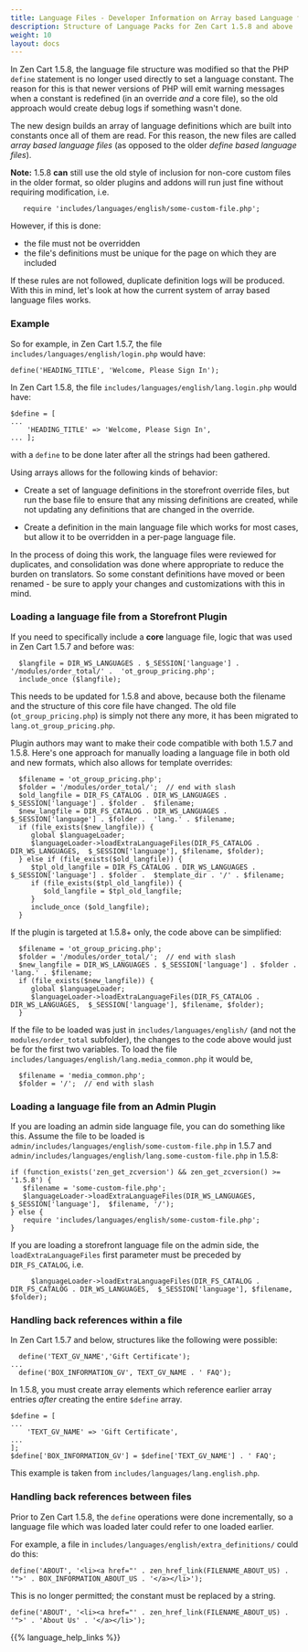 ```yaml
---
title: Language Files - Developer Information on Array based Language files
description: Structure of Language Packs for Zen Cart 1.5.8 and above 
weight: 10 
layout: docs
---
```


In Zen Cart 1.5.8, the language file structure was modified so that the PHP `define` statement is no longer used directly to set a language constant.  The reason for this is that newer versions of PHP will emit warning messages when a constant is redefined (in an override *and* a core file), so the old approach would create debug logs if something wasn't done.

The new design builds an array of language definitions which are built into constants once all of them are read.  For this reason, the new files are called *array based language files* (as opposed to the older *define based language files*).

**Note:** 1.5.8 **can** still use the old style of inclusion for non-core custom files in the older format, so older plugins and addons will run just fine without requiring modification, i.e.

```
   require 'includes/languages/english/some-custom-file.php';
```

However, if this is done:
- the file must not be overridden
- the file's definitions must be unique for the page on which they are included

If these rules are not followed, duplicate definition logs will be produced.  With this in mind, let's look at how the current system of array based language files works.

### Example

So for example, in Zen Cart 1.5.7, the file `includes/languages/english/login.php` would have: 

```
define('HEADING_TITLE', 'Welcome, Please Sign In');
```

In Zen Cart 1.5.8, the file `includes/languages/english/lang.login.php` would have: 

```
$define = [
...
    'HEADING_TITLE' => 'Welcome, Please Sign In',
... ]; 

```

with a `define` to be done later after all the strings had been gathered.

Using arrays allows for the following kinds of behavior: 

- Create a set of language definitions in the storefront override files, but run the base file to ensure that any missing definitions are created, while not updating any definitions that are changed in the override.

- Create a definition in the main language file which works for most cases, but allow it to be overridden in a per-page language file. 

In the process of doing this work, the language files were reviewed for duplicates, and consolidation was done where appropriate to reduce the burden on translators.  So some constant definitions have moved or been renamed - be sure to apply your changes and customizations with this in mind.

### Loading a language file from a Storefront Plugin

If you need to specifically include a **core** language file, logic that was used in Zen Cart 1.5.7 and before was: 

```
  $langfile = DIR_WS_LANGUAGES . $_SESSION['language'] . '/modules/order_total/' .  'ot_group_pricing.php';
  include_once ($langfile);
```

This needs to be updated for 1.5.8 and above, because both the filename and the structure of this core file have changed.  The old file (`ot_group_pricing.php`) is simply not there any more, it has been migrated to `lang.ot_group_pricing.php`.

Plugin authors may want to make their code compatible with both 1.5.7 and 1.5.8.  Here's one approach for manually loading a language file in both old and new formats, which also allows for template overrides: 

```
  $filename = 'ot_group_pricing.php'; 
  $folder = '/modules/order_total/';  // end with slash 
  $old_langfile = DIR_FS_CATALOG . DIR_WS_LANGUAGES . $_SESSION['language'] . $folder .  $filename; 
  $new_langfile = DIR_FS_CATALOG . DIR_WS_LANGUAGES . $_SESSION['language'] . $folder .  'lang.' . $filename; 
  if (file_exists($new_langfile)) {
     global $languageLoader; 
     $languageLoader->loadExtraLanguageFiles(DIR_FS_CATALOG . DIR_WS_LANGUAGES,  $_SESSION['language'], $filename, $folder); 
  } else if (file_exists($old_langfile)) {
     $tpl_old_langfile = DIR_FS_CATALOG . DIR_WS_LANGUAGES . $_SESSION['language'] . $folder .  $template_dir . '/' . $filename; 
     if (file_exists($tpl_old_langfile)) {
        $old_langfile = $tpl_old_langfile; 
     }
     include_once ($old_langfile);
  }
```

If the plugin is targeted at 1.5.8+ only, the code above can be simplified: 
```
  $filename = 'ot_group_pricing.php'; 
  $folder = '/modules/order_total/';  // end with slash 
  $new_langfile = DIR_WS_LANGUAGES . $_SESSION['language'] . $folder .  'lang.' . $filename; 
  if (file_exists($new_langfile)) {
     global $languageLoader; 
     $languageLoader->loadExtraLanguageFiles(DIR_FS_CATALOG . DIR_WS_LANGUAGES,  $_SESSION['language'], $filename, $folder); 
  }
```


If the file to be loaded was just in `includes/languages/english/` (and not the `modules/order_total` subfolder), the changes to the code above would just be for the first two variables.  To load the file `includes/languages/english/lang.media_common.php` it would be, 

```
  $filename = 'media_common.php'; 
  $folder = '/';  // end with slash 
```

### Loading a language file from an Admin Plugin

If you are loading an admin side language file, you can do something like this.
Assume the file to 
be loaded is `admin/includes/languages/english/some-custom-file.php` in 1.5.7 and `admin/includes/languages/english/lang.some-custom-file.php` in 1.5.8: 

```
if (function_exists('zen_get_zcversion') && zen_get_zcversion() >= '1.5.8') { 
   $filename = 'some-custom-file.php';
   $languageLoader->loadExtraLanguageFiles(DIR_WS_LANGUAGES, $_SESSION['language'],  $filename, '/');  
} else {
   require 'includes/languages/english/some-custom-file.php'; 
}
```

If you are loading a storefront language file on the admin side, the `loadExtraLanguageFiles` first parameter must be preceded by `DIR_FS_CATALOG`, i.e. 
```
     $languageLoader->loadExtraLanguageFiles(DIR_FS_CATALOG . DIR_FS_CATALOG . DIR_WS_LANGUAGES,  $_SESSION['language'], $filename, $folder); 
```

### Handling back references within a file 

In Zen Cart 1.5.7 and below, structures like the following were possible: 

```
  define('TEXT_GV_NAME','Gift Certificate');
...
  define('BOX_INFORMATION_GV', TEXT_GV_NAME . ' FAQ');
```

In 1.5.8, you must create array elements which reference earlier array entries 
*after* creating the entire `$define` array. 

```
$define = [
...
    'TEXT_GV_NAME' => 'Gift Certificate',
...
]; 
$define['BOX_INFORMATION_GV'] = $define['TEXT_GV_NAME'] . ' FAQ';
```

This example is taken from `includes/languages/lang.english.php`.

### Handling back references between files 

Prior to Zen Cart 1.5.8, the `define` operations were done incrementally, so a language file which was loaded later could refer to one loaded earlier. 

For example, a file in `includes/languages/english/extra_definitions/` could do this: 
```
define('ABOUT', '<li><a href="' . zen_href_link(FILENAME_ABOUT_US) . '">' . BOX_INFORMATION_ABOUT_US . '</a></li>');
```

This is no longer permitted; the constant must be replaced by a string. 

```
define('ABOUT', '<li><a href="' . zen_href_link(FILENAME_ABOUT_US) . '">' . 'About Us' . '</a></li>');
```

{{% language_help_links %}}

